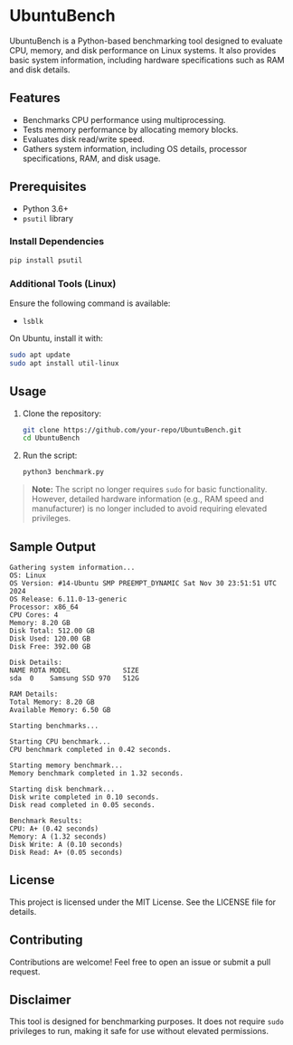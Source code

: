 # UbuntuBench

UbuntuBench is a Python-based benchmarking tool designed to evaluate CPU, memory, and disk performance on Linux systems. It also provides basic system information, including hardware specifications such as RAM and disk details.

## Features
- Benchmarks CPU performance using multiprocessing.
- Tests memory performance by allocating memory blocks.
- Evaluates disk read/write speed.
- Gathers system information, including OS details, processor specifications, RAM, and disk usage.

## Prerequisites
- Python 3.6+
- `psutil` library

### Install Dependencies
```bash
pip install psutil
```

### Additional Tools (Linux)
Ensure the following command is available:
- `lsblk`

On Ubuntu, install it with:
```bash
sudo apt update
sudo apt install util-linux
```

## Usage
1. Clone the repository:
   ```bash
   git clone https://github.com/your-repo/UbuntuBench.git
   cd UbuntuBench
   ```
2. Run the script:
   ```bash
   python3 benchmark.py
   ```

> **Note:** The script no longer requires `sudo` for basic functionality. However, detailed hardware information (e.g., RAM speed and manufacturer) is no longer included to avoid requiring elevated privileges.

## Sample Output
```plaintext
Gathering system information...
OS: Linux
OS Version: #14-Ubuntu SMP PREEMPT_DYNAMIC Sat Nov 30 23:51:51 UTC 2024
OS Release: 6.11.0-13-generic
Processor: x86_64
CPU Cores: 4
Memory: 8.20 GB
Disk Total: 512.00 GB
Disk Used: 120.00 GB
Disk Free: 392.00 GB

Disk Details:
NAME ROTA MODEL             SIZE
sda  0    Samsung SSD 970   512G

RAM Details:
Total Memory: 8.20 GB
Available Memory: 6.50 GB

Starting benchmarks...

Starting CPU benchmark...
CPU benchmark completed in 0.42 seconds.

Starting memory benchmark...
Memory benchmark completed in 1.32 seconds.

Starting disk benchmark...
Disk write completed in 0.10 seconds.
Disk read completed in 0.05 seconds.

Benchmark Results:
CPU: A+ (0.42 seconds)
Memory: A (1.32 seconds)
Disk Write: A (0.10 seconds)
Disk Read: A+ (0.05 seconds)
```

## License
This project is licensed under the MIT License. See the LICENSE file for details.

## Contributing
Contributions are welcome! Feel free to open an issue or submit a pull request.

## Disclaimer
This tool is designed for benchmarking purposes. It does not require `sudo` privileges to run, making it safe for use without elevated permissions.


